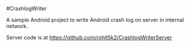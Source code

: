 #CrashlogWriter

A sample Android project to write Android crash log on server in internal network.

Server code is at https://github.com/rohit5k2/CrashlogWriterServer
